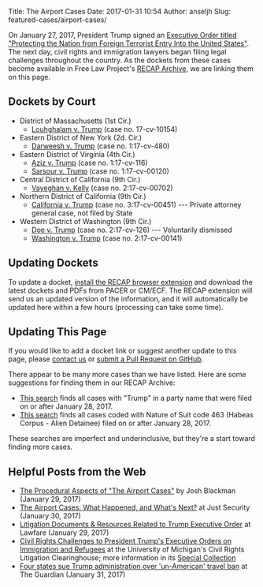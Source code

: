 Title: The Airport Cases
Date: 2017-01-31 10:54
Author: anseljh
Slug: featured-cases/airport-cases/


On January 27, 2017, President Trump signed an [Executive Order titled "Protecting the Nation from Foreign Terrorist Entry Into the United States"][pdf]. The next day, civil rights and immigration lawyers began filing legal challenges throughout the country. As the dockets from these cases become available in Free Law Project's [RECAP Archive][recap], we are linking them on this page.


## Dockets by Court

- District of Massachusetts (1st Cir.)
    - [Louhghalam v. Trump][louhghalam] (case no. 17-cv-10154)
- Eastern District of New York (2d. Cir.)
    - [Darweesh v. Trump][darweesh] (case no. 1:17-cv-480)
- Eastern District of Virginia (4th Cir.)
    - [Aziz v. Trump][aziz] (case no. 1:17-cv-116)
    - [Sarsour v. Trump][sarsour] (case no. 1:17-cv-00120)
- Central District of California (9th Cir.)
    - [Vayeghan v. Kelly][vayeghan] (case no. 2:17-cv-00702)
- Northern District of California (9th Cir.)
    - [California v. Trump][ca-v-trump] (case no. 3:17-cv-00451) --- Private attorney general case, not filed by State
- Western District of Washington (9th Cir.)
    - [Doe v. Trump][doe] (case no. 2:17-cv-126) --- Voluntarily dismissed
    - [Washington v. Trump][wa-v-trump] (case no. 2:17-cv-00141)


## Updating Dockets

To update a docket, [install the RECAP browser extension][ext] and download the latest dockets and PDFs from PACER or CM/ECF. The RECAP extension will send us an updated version of the information, and it will automatically be updated here within a few hours (processing can take some time).


## Updating This Page

If you would like to add a docket link or suggest another update to this page, please [contact us][c] or [submit a Pull Request on GitHub][pr].

There appear to be many more cases than we have listed. Here are some suggestions for finding them in our RECAP Archive:

- [This search][moar] finds all cases with "Trump" in a party name that were filed on or after January 28, 2017.
- [This search][moar2] finds all cases coded with Nature of Suit code 463 (Habeas Corpus - Alien Detainee) filed on or after January 28, 2017.

These searches are imperfect and underinclusive, but they're a start toward finding more cases.


## Helpful Posts from the Web

- [The Procedural Aspects of "The Airport Cases"](http://joshblackman.com/blog/2017/01/29/the-procedural-aspects-of-the-airport-cases/) by Josh Blackman (January 29, 2017)
- [The Airport Cases: What Happened, and What's Next?](https://www.justsecurity.org/36960/stock-weekends-district-court-orders-immigration-eo/) at Just Security (January 30, 2017)
- [Litigation Documents & Resources Related to Trump Executive Order](https://lawfareblog.com/litigation-documents-resources-related-trump-executive-order) at Lawfare (January 29, 2017)
- [Civil Rights Challenges to President Trump's Executive Orders on Immigration and Refugees](https://www.clearinghouse.net/featuredCase.php?id=40) at the University of Michigan's Civil Rights Litigation Clearinghouse; more information in its [Special Collection](https://www.clearinghouse.net/results.php?searchSpecialCollection=44)
- [Four states sue Trump administration over 'un-American' travel ban](https://www.theguardian.com/us-news/2017/jan/31/trump-travel-ban-state-lawsuits) at The Guardian (January 31, 2017)


[pdf]: {filename}/pdf/EO-2017-02281.pdf
[recap]: https://www.courtlistener.com/recap/
[louhghalam]: https://www.courtlistener.com/docket/4576148/louhghalam-v-trump/
[darweesh]: https://www.courtlistener.com/docket/4576731/darweesh-v-trump/
[aziz]: https://www.courtlistener.com/docket/4576795/aziz-v-trump/
[sarsour]: https://www.courtlistener.com/docket/4576796/sarsour-v-walid/
[vayeghan]: https://www.courtlistener.com/docket/4576959/ali-khoshbakhti-vayeghan-v-john-f-kelly/
[ca-v-trump]: https://www.courtlistener.com/docket/4576141/people-of-the-united-states-of-america-v-trump/
[doe]: https://www.courtlistener.com/docket/4577105/doe-1-v-trump/
[wa-v-trump]: https://www.courtlistener.com/docket/4577101/state-of-washington-v-trump/
[ext]: {filename}/pages/recap.md
[c]: {filename}/pages/contact.md
[pr]: https://github.com/freelawproject/free.law/blob/master/content/pages/airport-cases.md
[moar]: https://www.courtlistener.com/?type=r&filed_after=2017-01-28&order_by=score+desc&case_name=Trump
[moar2]: https://www.courtlistener.com/?order_by=score+desc&filed_after=2017-01-28&type=r&nature_of_suit=%22463+Habeas+Corpus+-+Alien+Detainee%22
